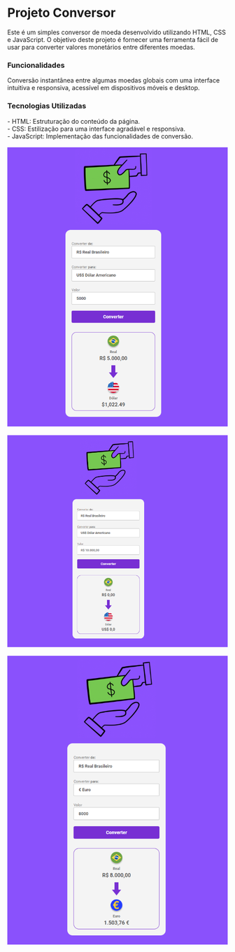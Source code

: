 <h1>Projeto Conversor</h1>
Este é um simples conversor de moeda desenvolvido utilizando HTML, CSS e JavaScript. O objetivo deste projeto é fornecer uma ferramenta fácil de usar para converter valores monetários entre diferentes moedas.

<h3>Funcionalidades</h3>
Conversão instantânea entre algumas moedas globais com uma interface intuitiva e responsiva, acessível em dispositivos móveis e desktop.

<h3>Tecnologias Utilizadas</h3>
- HTML: Estruturação do conteúdo da página.<br>
- CSS: Estilização para uma interface agradável e responsiva.<br>
- JavaScript: Implementação das funcionalidades de conversão.
<br>
<br>

<img src="https://github.com/ftelles19/conversor-moeda/blob/master/Assets/Projeto%20Conversor%202.png?raw=true">
<br>
<br>
<img src="https://github.com/ftelles19/conversor-moeda/blob/master/Assets/Projeto%20Conversor.png?raw=true">
<br>
<br>
<img src="https://github.com/ftelles19/conversor-moeda/blob/master/Assets/Projeto%20Conversor%203.png?raw=true">
